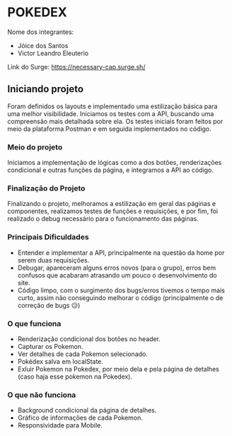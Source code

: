 # POKEDEX
  
Nome dos integrantes: 
- Jóice dos Santos
- Victor Leandro Eleuterio

Link do Surge: https://necessary-cap.surge.sh/



## Iniciando projeto

Foram definidos os layouts e implementado uma estilização básica para uma melhor visibilidade. Iniciamos os testes com a API, buscando uma compreensão mais detalhada sobre ela. Os testes iniciais foram feitos por meio da plataforma Postman e em seguida implementados no código.

### Meio do projeto

Iniciamos a implementação de lógicas como a dos botões, renderizações condicional e outras funções da página, e integramos a API ao código.


### Finalização do Projeto

Finalizando o projeto, melhoramos a estilização em geral das páginas e componentes, realizamos testes de funções e requisições, e por fim, foi realizado o debug necessário para o funcionamento das páginas. 

### Principais Dificuldades

- Entender e implementar a API, principalmente na questão da home por serem duas requisições.
- Debugar, apareceram alguns erros novos (para o grupo), erros bem confusos que acabaram atrasando um pouco o desenvolvimento do site.
- Código limpo, com o surgimento dos bugs/erros tivemos o tempo mais curto, assim não conseguindo melhorar o código (principalmente o de correção de bugs 😥)

### O que funciona

- Renderização condicional dos botões no header.
- Capturar os Pokemon.
- Ver detalhes de cada Pokemon selecionado.
- Pokédex salva em localState.
- Exluir Pokemon na Pokedex, por meio dela e pela página de detalhes (caso haja esse pokemon na Pokedex).


### O que não funciona
  
- Background condicional da página de detalhes.
- Gráfico de informações de cada Pokemon.
- Responsividade para Mobile.
